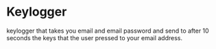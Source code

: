 # Keylogger
keylogger that takes you email and email password and send to after 10 seconds the keys that the user pressed to your email address.
